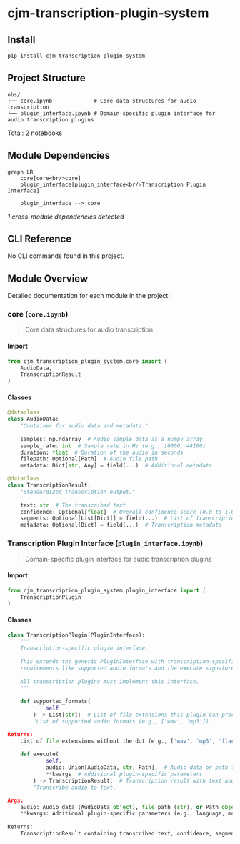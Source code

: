 # cjm-transcription-plugin-system


<!-- WARNING: THIS FILE WAS AUTOGENERATED! DO NOT EDIT! -->

## Install

``` bash
pip install cjm_transcription_plugin_system
```

## Project Structure

    nbs/
    ├── core.ipynb             # Core data structures for audio transcription
    └── plugin_interface.ipynb # Domain-specific plugin interface for audio transcription plugins

Total: 2 notebooks

## Module Dependencies

``` mermaid
graph LR
    core[core<br/>core]
    plugin_interface[plugin_interface<br/>Transcription Plugin Interface]

    plugin_interface --> core
```

*1 cross-module dependencies detected*

## CLI Reference

No CLI commands found in this project.

## Module Overview

Detailed documentation for each module in the project:

### core (`core.ipynb`)

> Core data structures for audio transcription

#### Import

``` python
from cjm_transcription_plugin_system.core import (
    AudioData,
    TranscriptionResult
)
```

#### Classes

``` python
@dataclass
class AudioData:
    "Container for audio data and metadata."
    
    samples: np.ndarray  # Audio sample data as a numpy array
    sample_rate: int  # Sample rate in Hz (e.g., 16000, 44100)
    duration: float  # Duration of the audio in seconds
    filepath: Optional[Path]  # Audio file path
    metadata: Dict[str, Any] = field(...)  # Additional metadata
```

``` python
@dataclass
class TranscriptionResult:
    "Standardized transcription output."
    
    text: str  # The transcribed text
    confidence: Optional[float]  # Overall confidence score (0.0 to 1.0)
    segments: Optional[List[Dict]] = field(...)  # List of transcription segments with timestamps and text
    metadata: Optional[Dict] = field(...)  # Transcription metadata
```

### Transcription Plugin Interface (`plugin_interface.ipynb`)

> Domain-specific plugin interface for audio transcription plugins

#### Import

``` python
from cjm_transcription_plugin_system.plugin_interface import (
    TranscriptionPlugin
)
```

#### Classes

``` python
class TranscriptionPlugin(PluginInterface):
    """
    Transcription-specific plugin interface.
    
    This extends the generic PluginInterface with transcription-specific
    requirements like supported audio formats and the execute signature.
    
    All transcription plugins must implement this interface.
    """
    
    def supported_formats(
            self
        ) -> List[str]:  # List of file extensions this plugin can process
        "List of supported audio formats (e.g., ['wav', 'mp3']).

Returns:
    List of file extensions without the dot (e.g., ['wav', 'mp3', 'flac'])"
    
    def execute(
            self,
            audio: Union[AudioData, str, Path],  # Audio data or path to audio file
            **kwargs  # Additional plugin-specific parameters
        ) -> TranscriptionResult:  # Transcription result with text and metadata
        "Transcribe audio to text.

Args:
    audio: Audio data (AudioData object), file path (str), or Path object
    **kwargs: Additional plugin-specific parameters (e.g., language, model)
    
Returns:
    TranscriptionResult containing transcribed text, confidence, segments, and metadata"
```
